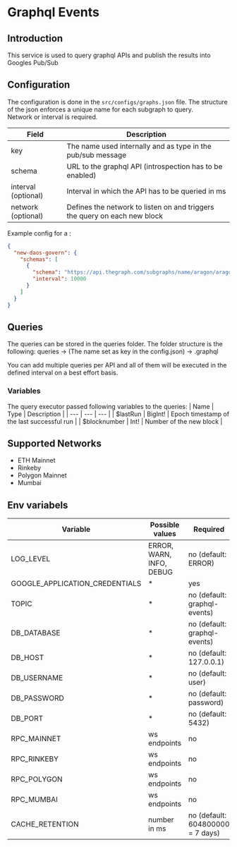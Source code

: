 # Graphql Events
## Introduction
This service is used to query graphql APIs and publish the results into Googles Pub/Sub

## Configuration
The configuration is done in the `src/configs/graphs.json` file.
The structure of the json enforces a unique name for each subgraph to query.  
Network or interval is required.


| Field | Description |
| --- | --- |
| key | The name used internally and as type in the pub/sub message |
| schema | URL to the graphql API (introspection has to be enabled) |
| interval (optional) | Interval in which the API has to be queried in ms |
| network (optional) | Defines the network to listen on and triggers the query on each new block |

Example config for a :
```json
{
  "new-daos-govern": {
    "schemas": [
      {
        "schema": "https://api.thegraph.com/subgraphs/name/aragon/aragon-govern-rinkeby",
        "interval": 10000
      }
    ]
  }
}
```

## Queries
The queries can be stored in the queries folder.
The folder structure is the following:
queries -> (The name set as key in the config.json) -> .graphql

You can add multiple queries per API and all of them will be executed in the defined interval on a best effort basis.

### Variables
The query executor passed following variables to the queries:
| Name | Type | Description |
| --- | --- | --- |
| $lastRun | BigInt! | Epoch timestamp of the last successful run |
| $blocknumber | Int! | Number of the new block |

## Supported Networks
- ETH Mainnet
- Rinkeby
- Polygon Mainnet
- Mumbai

## Env variabels
| Variable | Possible values | Required | 
| --- | --- | --- |
| LOG_LEVEL | ERROR, WARN, INFO, DEBUG | no (default: ERROR) |
| GOOGLE_APPLICATION_CREDENTIALS | * | yes |
| TOPIC | * | no (default: graphql-events) |
| DB_DATABASE | * | no (default: graphql-events) |
| DB_HOST | * | no (default: 127.0.0.1) |
| DB_USERNAME | * | no (default: user) |
| DB_PASSWORD | * | no (default: password) |
| DB_PORT | * | no (default: 5432) |
| RPC_MAINNET | ws endpoints | no |
| RPC_RINKEBY | ws endpoints | no |
| RPC_POLYGON | ws endpoints | no |
| RPC_MUMBAI | ws endpoints | no |
| CACHE_RETENTION | number in ms | no (default: 604800000 = 7 days) |
